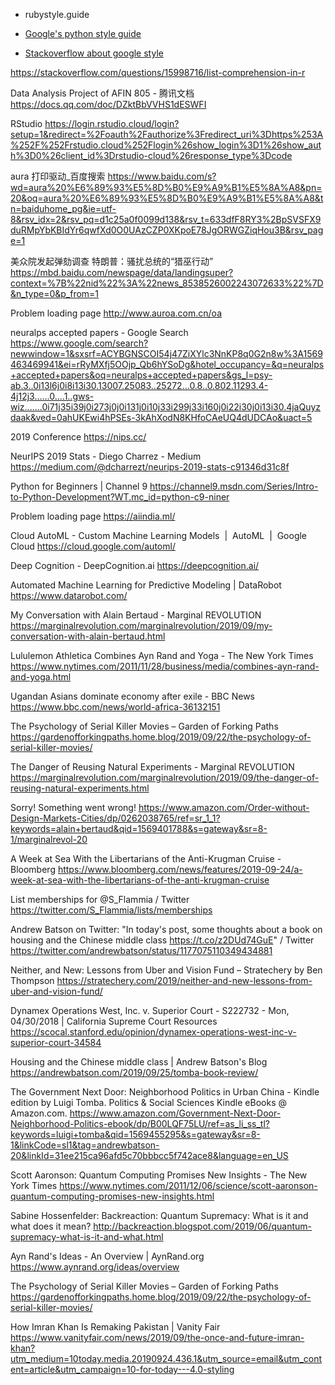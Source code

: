 - rubystyle.guide
- [Google's python style guide](http://google.github.io/styleguide/pyguide.html)

- [Stackoverflow about google style](https://stackoverflow.com/questions/5426754/google-python-style-guide#)

https://stackoverflow.com/questions/15998716/list-comprehension-in-r

Data Analysis Project of AFIN 805 - 腾讯文档
https://docs.qq.com/doc/DZktBbVVHS1dESWFI

RStudio
https://login.rstudio.cloud/login?setup=1&redirect=%2Foauth%2Fauthorize%3Fredirect_uri%3Dhttps%253A%252F%252Frstudio.cloud%252Flogin%26show_login%3D1%26show_auth%3D0%26client_id%3Drstudio-cloud%26response_type%3Dcode

aura 打印驱动_百度搜索
https://www.baidu.com/s?wd=aura%20%E6%89%93%E5%8D%B0%E9%A9%B1%E5%8A%A8&pn=20&oq=aura%20%E6%89%93%E5%8D%B0%E9%A9%B1%E5%8A%A8&tn=baiduhome_pg&ie=utf-8&rsv_idx=2&rsv_pq=d1c25a0f0099d138&rsv_t=633dfF8RY3%2BpSVSFX9duRMpYbKBIdYr6qwfXd0O0UAzCZP0XKpoE78JgORWGZiqHou3B&rsv_page=1

美众院发起弹劾调查 特朗普：骚扰总统的“猎巫行动”
https://mbd.baidu.com/newspage/data/landingsuper?context=%7B%22nid%22%3A%22news_8538526002243072633%22%7D&n_type=0&p_from=1

Problem loading page
http://www.auroa.com.cn/oa

neuralps accepted papers - Google Search
https://www.google.com/search?newwindow=1&sxsrf=ACYBGNSCOI54j47ZiXYlc3NnKP8q0G2n8w%3A1569463469941&ei=rRyMXfj5OOjp_Qb6hYSoDg&hotel_occupancy=&q=neuralps+accepted+papers&oq=neuralps+accepted+papers&gs_l=psy-ab.3..0i13l6j0i8i13i30.13007.25083..25272...0.8..0.802.11293.4-4j12j3......0....1..gws-wiz.......0i71j35i39j0i273j0j0i131j0i10j33i299j33i160j0i22i30j0i13i30.4jaQuyzdaak&ved=0ahUKEwi4hPSEs-3kAhXodN8KHfoCAeUQ4dUDCAo&uact=5

2019 Conference
https://nips.cc/

NeurIPS 2019 Stats - Diego Charrez - Medium
https://medium.com/@dcharrezt/neurips-2019-stats-c91346d31c8f

Python for Beginners | Channel 9
https://channel9.msdn.com/Series/Intro-to-Python-Development?WT.mc_id=python-c9-niner

Problem loading page
https://aiindia.ml/

Cloud AutoML - Custom Machine Learning Models  |  AutoML  |  Google Cloud
https://cloud.google.com/automl/

Deep Cognition - DeepCognition.ai
https://deepcognition.ai/

Automated Machine Learning for Predictive Modeling | DataRobot
https://www.datarobot.com/

My Conversation with Alain Bertaud - Marginal REVOLUTION
https://marginalrevolution.com/marginalrevolution/2019/09/my-conversation-with-alain-bertaud.html

Lululemon Athletica Combines Ayn Rand and Yoga - The New York Times
https://www.nytimes.com/2011/11/28/business/media/combines-ayn-rand-and-yoga.html

Ugandan Asians dominate economy after exile - BBC News
https://www.bbc.com/news/world-africa-36132151

The Psychology of Serial Killer Movies – Garden of Forking Paths
https://gardenofforkingpaths.home.blog/2019/09/22/the-psychology-of-serial-killer-movies/

The Danger of Reusing Natural Experiments - Marginal REVOLUTION
https://marginalrevolution.com/marginalrevolution/2019/09/the-danger-of-reusing-natural-experiments.html

Sorry! Something went wrong!
https://www.amazon.com/Order-without-Design-Markets-Cities/dp/0262038765/ref=sr_1_1?keywords=alain+bertaud&qid=1569401788&s=gateway&sr=8-1/marginalrevol-20

A Week at Sea With the Libertarians of the Anti-Krugman Cruise - Bloomberg
https://www.bloomberg.com/news/features/2019-09-24/a-week-at-sea-with-the-libertarians-of-the-anti-krugman-cruise

List memberships for @S_Flammia / Twitter
https://twitter.com/S_Flammia/lists/memberships

Andrew Batson on Twitter: "In today's post, some thoughts about a book on housing and the Chinese middle class https://t.co/z2DUd74GuE" / Twitter
https://twitter.com/andrewbatson/status/1177075110349434881

Neither, and New: Lessons from Uber and Vision Fund – Stratechery by Ben Thompson
https://stratechery.com/2019/neither-and-new-lessons-from-uber-and-vision-fund/

Dynamex Operations West, Inc. v. Superior Court - S222732 - Mon, 04/30/2018 | California Supreme Court Resources
https://scocal.stanford.edu/opinion/dynamex-operations-west-inc-v-superior-court-34584

Housing and the Chinese middle class | Andrew Batson's Blog
https://andrewbatson.com/2019/09/25/tomba-book-review/

The Government Next Door: Neighborhood Politics in Urban China - Kindle edition by Luigi Tomba. Politics & Social Sciences Kindle eBooks @ Amazon.com.
https://www.amazon.com/Government-Next-Door-Neighborhood-Politics-ebook/dp/B00LQF75LU/ref=as_li_ss_tl?keywords=luigi+tomba&qid=1569455295&s=gateway&sr=8-1&linkCode=sl1&tag=andrewbatson-20&linkId=31ee215ca96afd5c70bbbcc5f742ace8&language=en_US

Scott Aaronson: Quantum Computing Promises New Insights - The New York Times
https://www.nytimes.com/2011/12/06/science/scott-aaronson-quantum-computing-promises-new-insights.html

Sabine Hossenfelder: Backreaction: Quantum Supremacy: What is it and what does it mean?
http://backreaction.blogspot.com/2019/06/quantum-supremacy-what-is-it-and-what.html

Ayn Rand's Ideas - An Overview | AynRand.org
https://www.aynrand.org/ideas/overview

The Psychology of Serial Killer Movies – Garden of Forking Paths
https://gardenofforkingpaths.home.blog/2019/09/22/the-psychology-of-serial-killer-movies/

How Imran Khan Is Remaking Pakistan | Vanity Fair
https://www.vanityfair.com/news/2019/09/the-once-and-future-imran-khan?utm_medium=10today.media.20190924.436.1&utm_source=email&utm_content=article&utm_campaign=10-for-today---4.0-styling

